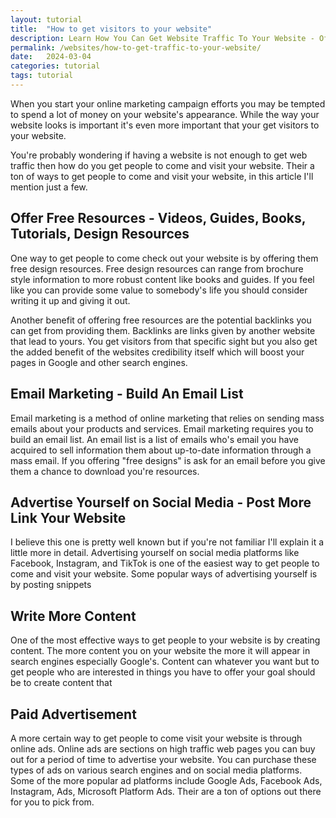 ```yaml
---
layout: tutorial
title:  "How to get visitors to your website"
description: Learn How You Can Get Website Traffic To Your Website - Offering Free Resources - Email Marketing - Paid Ads - Search Engine Optimization
permalink: /websites/how-to-get-traffic-to-your-website/
date:   2024-03-04
categories: tutorial
tags: tutorial
---
```


When you start your online marketing campaign efforts you may be tempted to spend a lot of money on your website's appearance. While the way your website looks is important it's even more important that your get visitors to your website.

You're probably wondering if having a website is not enough to get web traffic then how do you get people to come and visit your website. Their a ton of ways to get people to come and visit your website, in this article I'll mention just a few.

## Offer Free Resources - Videos, Guides, Books, Tutorials, Design Resources 
One way to get people to come check out your website is by offering them free design resources. Free design resources can range from brochure style information to more robust content like books and guides. If you feel like you can provide some value to somebody's life you should consider writing it up and giving it out.

Another benefit of offering free resources are the potential backlinks you can get from providing them. Backlinks are links given by another website that lead to yours. You get visitors from that specific sight but you also get the added benefit of the websites credibility itself which will boost your pages in Google and other search engines.

## Email Marketing - Build An Email List
Email marketing is a method of online marketing that relies on sending mass emails about your products and services. Email marketing requires you to build an email list. An email list is a list of emails  who's email you have acquired to sell information them about up-to-date information through a mass email. If you  offering "free designs" is ask for an email before you give them a chance to download you're resources. 

## Advertise Yourself on Social Media - Post More Link Your Website
I believe this one is pretty well known but if you're not familiar I'll explain it a little more in detail. Advertising yourself on social media platforms like Facebook, Instagram, and TikTok is one of the easiest way to get people to come and visit your website. Some popular ways of advertising yourself is by posting snippets 

## Write More Content
One of the most effective ways to get people to your website is by creating content. The more content you on your website the more it will appear in search engines especially Google's. Content can whatever you want but to get people who are interested in things you have to offer your goal should be to create content that 

## Paid Advertisement
A more certain way to get people to come visit your website is through online ads. Online ads are sections on high traffic web pages you can buy out for a period of time to advertise your website.  You can purchase these types of ads on various search engines and on social media platforms. Some of the more popular ad platforms include Google Ads, Facebook Ads, Instagram, Ads, Microsoft Platform Ads. Their are a ton of options out there for you to pick from. 

